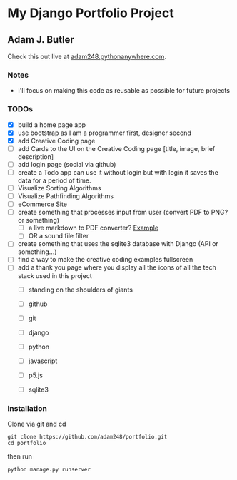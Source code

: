 # My Django Portfolio Project

## Adam J. Butler

Check this out live at
[adam248.pythonanywhere.com](https://adam248.pythonanywhere.com/).

### Notes

- I'll focus on making this code as reusable as possible for future projects

### TODOs

- [x] build a home page app
- [x] use bootstrap as I am a programmer first, designer second
- [x] add Creative Coding page
- [ ] add Cards to the UI on the Creative Coding page [title, image, brief description]
- [ ] add login page (social via github)
- [ ] create a Todo app can use it without login but with login it saves the data for a period of time.
- [ ] Visualize Sorting Algorithms
- [ ] Visualize Pathfinding Algorithms
- [ ] eCommerce Site
- [ ] create something that processes input from user (convert PDF to PNG? or something)
    - [ ] a live markdown to PDF converter? [Example](https://www.markdowntopdf.com/)
    - [ ] OR a sound file filter
- [ ] create something that uses the sqlite3 database with Django (API or something...)
- [ ] find a way to make the creative coding examples fullscreen
- [ ] add a thank you page where you display all the icons of all the tech stack used in this project
    - [ ] standing on the shoulders of giants
    - [ ] github
    - [ ] git
    - [ ] django
    - [ ] python
    - [ ] javascript
    - [ ] p5.js
    - [ ] sqlite3


### Installation

Clone via git and cd

```
git clone https://github.com/adam248/portfolio.git
cd portfolio
```

then run

```
python manage.py runserver
```
